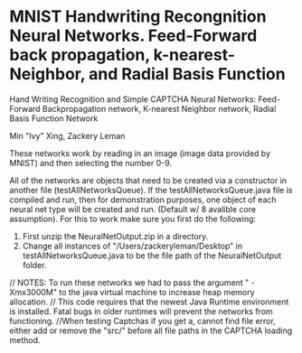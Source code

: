 MNIST Handwriting Recongnition Neural Networks. Feed-Forward back propagation, k-nearest-Neighbor, and Radial Basis Function
===========================================================

Hand Writing Recognition and Simple CAPTCHA Neural Networks:
Feed-Forward Backpropagation network,  K-nearest Neighbor network,  Radial Basis Function Network

 
  Min "Ivy" Xing, Zackery Leman
  
  These networks work by reading in an image (image data provided by MNIST) and then selecting the number 0-9.
 
All of the networks are objects that need to be created via a constructor in another file (testAllNetworksQueue). If the testAllNetworksQueue.java file is compiled and run, then for demonstration purposes, one object of each neural net type will be created and run. (Default w/ 8 avalible core assumption). For this to work make sure you first do the following:
1. First unzip the NeuralNetOutput.zip in a directory.
2. Change all instances of  "/Users/zackeryleman/Desktop" in testAllNetworksQueue.java to be the file path of the NeuralNetOutput folder.






// NOTES: To run these networks we had to pass the argument " -Xmx3000M"  to the java virtual machine to increase heap memory allocation.
// This code requires that the newest Java Runtime environment is installed. Fatal bugs in older runtimes will prevent the networks from functioning.
//When testing Captchas if you get a, cannot find file error, either add or remove the "src/" before all file paths in the CAPTCHA loading method.

